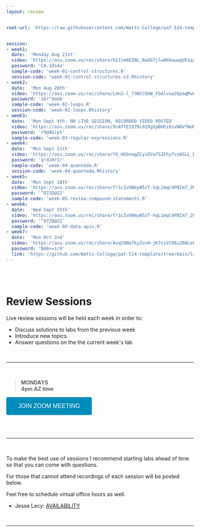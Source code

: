 ```yaml
---
layout: review


root-url: 'https://raw.githubusercontent.com/Watts-College/paf-514-template/main/review-sessions/'


session: 
- week1:
  date:  'Monday Aug 21st'  
  video: 'https://asu.zoom.us/rec/share/hI1lm6EZNL_Ba8G7jlw8KHauwqUh1qsReyXiHT9bmJGwVsmCJRP4R_wBvnP_xn0k.euJ6KVA3Hg1biYsW'
  password: 'CA.18s4a'
  sample-code: 'week-01-control-structures.R' 
  session-code: 'week-01-control-structures-v3.Rhistory' 
- week2:
  date:  'Mon Aug 28th'  
  video: 'https://asu.zoom.us/rec/share/Lmn2-l_T3N57d8W_FbAlvua26pmqMvWHHKbNjpucMn3Q0E8HnSxMTQCmxJbIM3N5.RcsR6UseFDyauG5T' 
  password: '16r^9aG6'
  sample-code: 'week-02-loops.R' 
  session-code: 'week-02-loops.Rhistory' 
- week3:
  date:  'Mon Sept 4th: NO LIVE SESSION, RECORDED VIDEO POSTED'  
  video: 'https://asu.zoom.us/rec/share/9cATTEIQ79c02RgVpBHhi6svNOVfWuMT8JFaAeUv94El_dkvtZjPqMnTvRJ5-Csn.neWR2qE3ZMOIKc4S?startTime=1693800691000'
  password: 'r9@4&!pt'
  sample-code: 'week-03-regular-expressions.R' 
- week4:
  date:  'Mon Sept 11th'  
  video: 'https://asu.zoom.us/rec/share/YX_HGbnwgZCyiEVa7SZEhy7vz6GLL_Bk5rsyoQU7Tpzzm5mFNUpgJnz-vYfJe3_0.ToRJbJMH4tIxNs_n?startTime=1694473409000'
  password: 'q!dJHr1r'
  sample-code: 'week-04-quanteda.R'
  session-code: 'week-04-quanteda.Rhistory'
- week5:
  date:  'Mon Sept 18th'  
  video: 'https://asu.zoom.us/rec/share/fr1cZvXWmyW5zT-hqL1mqC4PBIm7_2NZ2U2lIKrD41n6NBUTgX3PQbjg3q4iF-vX.1rQSK6mZ4jew_3a5?startTime=1695683783000'
  password: '^O72D@22'  
  sample-code: 'week-05-review-compound-statements.R'  
- week6:
  date:  'Wed Sept 25th'  
  video: 'https://asu.zoom.us/rec/share/fr1cZvXWmyW5zT-hqL1mqC4PBIm7_2NZ2U2lIKrD41n6NBUTgX3PQbjg3q4iF-vX.1rQSK6mZ4jew_3a5?startTime=1695686642000'
  password: '^O72D@22'
  sample-code: 'week-06-data-apis.R'
- week7:
  date:  'Mon Oct 2nd'  
  video: 'https://asu.zoom.us/rec/share/AvqS8NeTkyZosH-jK7siVCD6u2BALeLcHOA2UfOvO_HUfCKAV7naEkWOBe0dkNuT.bqP6B38qgCEExhW4?startTime=1696287831000'
  password: 'BA8+=ic9'
  link: 'https://github.com/Watts-College/paf-514-template/tree/main/labs/batch-demo'
---
```





<br><br>

# Review Sessions 

Live review sessions will be held each week in order to: 

* Discuss solutions to labs from the previous week 
* Introduce new topics 
* Answer questions on the the current week's lab 


<br> 
<hr>
<br>


> **MONDAYS**    
> **4pm AZ time** 

<a href='https://asu.zoom.us/j/89752412079' target=""> <button class="zoom">JOIN ZOOM MEETING</button></a>

<br>



<!--  **Add to your calendar:** <a target="_blank" href=""><img border="0" src="https://www.google.com/calendar/images/ext/gc_button1_en.gif"></a>  -->




<br> 
<hr>
<br>


To make the best use of sessions I recommend starting labs ahead of time so that you can come with questions. 

For those that cannot attend recordings of each session will be posted below. 

Feel free to schedule virtual office hours as well.   

* Jesse Lecy: [AVAILABILITY](https://www.calendar.com/lecy/meet30/)


<br> 
<hr>
<br>
<br>





<style>
.zoom {
  background-color: #008CBA; 
  border: none;
  color: white;
  padding: 15px 32px;
  text-align: center;
  text-decoration: none;
  display: inline-block;
  font-size: 16px;
  border-radius: 4px;
}
</style>




